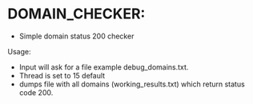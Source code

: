 # DOMAIN_CHECKER:
+ Simple domain status 200 checker

Usage: 
+ Input will ask for a file example debug_domains.txt.
+ Thread is set to 15 default
+ dumps file with all domains (working_results.txt) which return status code 200.
